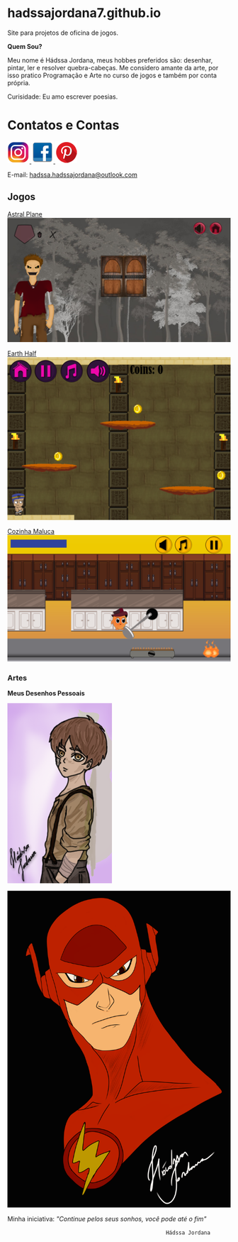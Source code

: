 # hadssajordana7.github.io
Site para projetos de oficina de jogos.

**Quem Sou?**

  Meu nome é Hádssa Jordana, meus hobbes preferidos são:
desenhar, pintar, ler e resolver quebra-cabeças.
Me considero amante da arte, por isso pratico 
Programação e Arte no curso de jogos e também por conta
própria.

Curisidade: Eu amo escrever poesias. 

# Contatos e Contas

<a href="https://www.instagram.com/hadssa.cavalcanti/" target= "_blank"> ![Instagram](insta.png) </a> 
<a href="https://www.facebook.com/hadssa.jordana.3" target= "_blank"> ![Facebook](facebook.png) </a> 
<a href="https://br.pinterest.com/hdssajordana/art/" target= "_blank"> ![Pinterest](pinterest.png) </a> 

E-mail: hadssa.hadssajordana@outlook.com

## Jogos

<a href="https://raixasantos.github.io/AstralPlane/" target= "_blank">Astral Plane </a>
![Imagem1](astralplane.png)

<a href="https://hadssajordana7.github.io/earthhalf" target= "_blank">Earth Half </a>
![Imagem1](earthhalf.png)

<a href="https://hadssajordana7.github.io/cozinhamaluca/" target= "_blank">Cozinha Maluca </a>
![Imagem1](cozinhamaluca.png)

### Artes

**Meus Desenhos Pessoais** 

![Imagem1](Eren.png)

![Flash](flash.png)


Minha iniciativa: _"Continue pelos seus sonhos, você pode até o fim"_ 

                                                      Hádssa Jordana

